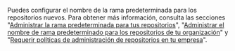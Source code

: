 Puedes configurar el nombre de la rama predeterminada para los repositorios nuevos. Para obtener más información, consulta las secciones "[Administrar la rama predeterminada para tus repositorios](/github/setting-up-and-managing-your-github-user-account/managing-the-default-branch-name-for-your-repositories)", "[Administrar el nombre de rama predeterminado para los repositorios de tu organización](/organizations/managing-organization-settings/managing-the-default-branch-name-for-repositories-in-your-organization)" y "[Requerir políticas de administración de repositorios en tu empresa](/admin/policies/enforcing-repository-management-policies-in-your-enterprise#enforcing-a-policy-on-the-default-branch-name)".
